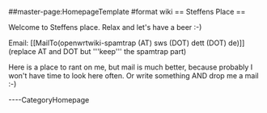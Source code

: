 \#\#master-page:HomepageTemplate \#format wiki == Steffens Place ==

Welcome to Steffens place. Relax and let's have a beer :-)

Email: \[\[MailTo(openwrtwiki-spamtrap (AT) sws (DOT) dett (DOT) de)\]\]
(replace AT and DOT but '''keep''' the spamtrap part)

Here is a place to rant on me, but mail is much better, because probably
I won't have time to look here often. Or write something AND drop me a
mail :-)

----CategoryHomepage
